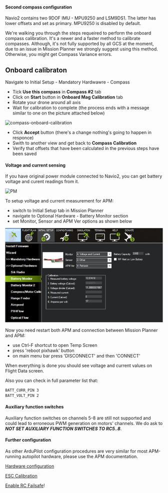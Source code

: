 #### Second compass configuration

Navio2 contains two 9DOF IMU - MPU9250 and LSM9DS1. The latter has lower offsets and set as primary.
MPU9250 is disabled by default.

We're walking you through the steps requeired to perform the onboard compass calibration. It's a newer and a faster method to calibrate compasses.
Although, it's not fully supported by all GCS at the moment, due to an issue in Mission Planner we strongly suggest using this method. Otherwise, you might get Compass Variance errors.

## Onboard calibraton

Navigate to Initial Setup - Mandatory Hardwawre - Compass

- Tick **Use this compass** in **Compass #2** tab
- Click on **Start** button in **Onboard Mag Calibration** tab
- Rotate your drone around all axis
- Wait for calibration to complete (the process ends with a message similar to one on the picture attached below)

![compass-onboard-calibration](img/compass-onboard-calibration.png)

- Click **Accept** button (there's a change nothing's going to happen in responce)
- Swith to another view and get back to **Compass Calibration**
- Verify that offsets that have been calculated in the previous steps have been saved

#### Voltage and current sensing

If you have original power module connected to Navio2, you can get battery voltage and curent readings from it.

![PM](img/navio2-power-module.png)

To setup voltage and current measurement for APM:

- switch to Initial Setup tab in Mission Planner
- navigate to Optional Hardware - Battery Monitor section
- set Monitor, Sensor and APM Ver options as shown below

![BatteryMonitor](img/mp-battery-monitor.png)

Now you need restart both APM and connection between Mission Planner and APM:

- use Ctrl-F shortcut to open Temp Screen
- press 'reboot pixhawk' button
- on main menu bar press 'DISCONNECT' and then 'CONNECT'

When everything is done you should see voltage and current values on Flight Data screen. 

Also you can check in full parameter list that:

```bash
BATT_CURR_PIN 3
BATT_VOLT_PIN 2
```

#### Auxiliary function switches

Auxiliary function switches on channels 5-8 are still not supported and could lead to erroneous PWM generation on motors' channels.
We do ask to ***NOT SET AUXILIARY FUNCTION SWITCHES TO RC5..8***.

#### Further configuration

As other ArduPilot configuration procedures are very similar for most APM-running autopilot hardware, please use the APM documentation.

[Hardware configuration](http://ardupilot.org/copter/docs/configuring-hardware.html)

[ESC Calibration](http://ardupilot.org/copter/docs/esc-calibration.html)

[Enable RC Failsafe](http://ardupilot.org/copter/docs/radio-failsafe.html)!
